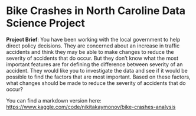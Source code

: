 # Bike Crashes in North Caroline Data Science Project

**Project Brief**:
You have been working with the local government to help direct policy decisions. They are concerned about an increase in traffic accidents and think they may be able to make changes to reduce the severity of accidents that do occur. But they don’t know what the most important features are for defining the difference between severity of an accident. They would like you to investigate the data and see if it would be possible to find the factors that are most important. Based on these factors, what changes should be made to reduce the severity of accidents that do occur?

You can find a markdown version here: https://www.kaggle.com/code/nikitakaymonov/bike-crashes-analysis

